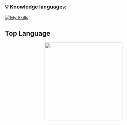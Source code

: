 

### 💡 Knowledge languages:
[![My Skills](https://skillicons.dev/icons?i=flutter,dart,python,nodejs,cpp,&theme=dark)](https://skillicons.dev)

## Top Language
<div align="center">
<img height="250rem" src="https://github-readme-stats.vercel.app/api/top-langs/?username=vinnybrunn00&layout=compact&theme=cobalt"/>

